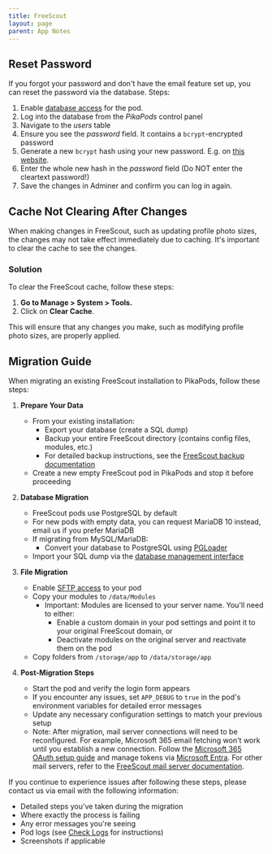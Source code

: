 ```yaml
---
title: FreeScout
layout: page
parent: App Notes
---
```


## Reset Password

If you forgot your password and don't have the email feature set up, you can reset the password via the database. Steps:

1. Enable [database access](/manage/database) for the pod.
2. Log into the database from the _PikaPods_ control panel
3. Navigate to the _users_ table
4. Ensure you see the _password_ field. It contains a `bcrypt`-encrypted password
5. Generate a new `bcrypt` hash using your new password. E.g. on [this website](https://bcrypt-generator.com/).
6. Enter the whole new hash in the _password_ field (Do NOT enter the cleartext password!)
7. Save the changes in Adminer and confirm you can log in again.

## Cache Not Clearing After Changes

When making changes in FreeScout, such as updating profile photo sizes, the changes may not take effect immediately due to caching. It's important to clear the cache to see the changes.

### Solution

To clear the FreeScout cache, follow these steps:

1. **Go to Manage > System > Tools.**
2. Click on **Clear Cache**.

This will ensure that any changes you make, such as modifying profile photo sizes, are properly applied.

## Migration Guide

When migrating an existing FreeScout installation to PikaPods, follow these steps:

1. **Prepare Your Data**

   - From your existing installation:
     - Export your database (create a SQL dump)
     - Backup your entire FreeScout directory (contains config files, modules, etc.)
     - For detailed backup instructions, see the [FreeScout backup documentation](https://github.com/freescout-help-desk/freescout/wiki/Backup)
   - Create a new empty FreeScout pod in PikaPods and stop it before proceeding

2. **Database Migration**

   - FreeScout pods use PostgreSQL by default
   - For new pods with empty data, you can request MariaDB 10 instead, email us if you prefer MariaDB
   - If migrating from MySQL/MariaDB:
     - Convert your database to PostgreSQL using [PGLoader](https://github.com/dimitri/pgloader)
   - Import your SQL dump via the [database management interface](/manage/database)

3. **File Migration**

   - Enable [SFTP access](/manage/files) to your pod
   - Copy your modules to `/data/Modules`
     - Important: Modules are licensed to your server name. You'll need to either:
       - Enable a custom domain in your pod settings and point it to your original FreeScout domain, or
       - Deactivate modules on the original server and reactivate them on the pod
   - Copy folders from `/storage/app` to `/data/storage/app`

4. **Post-Migration Steps**
   - Start the pod and verify the login form appears
   - If you encounter any issues, set `APP_DEBUG` to `true` in the pod's environment variables for detailed error messages
   - Update any necessary configuration settings to match your previous setup
   - Note: After migration, mail server connections will need to be reconfigured. For example, Microsoft 365 email fetching won't work until you establish a new connection. Follow the [Microsoft 365 OAuth setup guide](https://github.com/freescout-help-desk/freescout/wiki/Connect-FreeScout-to-Microsoft-365-Exchange-via-oAuth) and manage tokens via [Microsoft Entra](https://entra.microsoft.com). For other mail servers, refer to the [FreeScout mail server documentation](https://github.com/freescout-help-desk/freescout/wiki/Fetching-Emails).

If you continue to experience issues after following these steps, please contact us via email with the following information:

- Detailed steps you've taken during the migration
- Where exactly the process is failing
- Any error messages you're seeing
- Pod logs (see [Check Logs](/manage/debug#check-logs) for instructions)
- Screenshots if applicable
